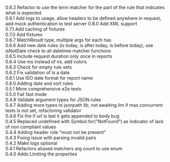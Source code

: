 0.8.2 Refactor to use the term matcher for the part of the rule that indicates what is expected  
0.8.1 Add logs to usage, allow headers to be defined anywhere in request, add mock authentication to test server
0.8.0 Add XML support  
0.7.1 Add caching of fixtures  
0.7.0 Add fixtures  
0.6.7 MatchResult type, multiple args for each has  
0.6.6 Add new date rules (is today, is after today, is before today), use isNotDate check to all datetime matcher functions  
0.6.5 Include request duration only once in reports  
0.6.4 Use ms instead of ns, add colors  
0.6.3 Check for empty rule sets  
0.6.2 Fix validation of is a date  
0.6.1 Use ISO date format for report name  
0.6.0 Adding date and sort rules  
0.5.1 More comprehensive e2e tests  
0.5.0 Fail fast mode  
0.4.8 Validate argument types for JSON rules  
0.4.7 Adding more types to jsonpath lib, not awaiting lim if max concurrent tests is not set, refactoring validator  
0.4.6 Fix the if url is last it gets appended to body bug  
0.4.5 Replaced undefined with Symbol.for("NotFound") as indicator of lack of non compliant values  
0.4.4 Adding header rule "must not be present"  
0.4.3 Fixing issue with parsing invalid pairs  
0.4.2 Make logs optional  
0.4.1 Refactors aliased matchers arg count to use enum  
0.4.0 Adds Limiting the properties
